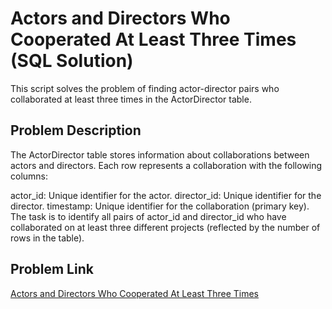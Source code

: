 # Actors and Directors Who Cooperated At Least Three Times (SQL Solution)
This script solves the problem of finding actor-director pairs who collaborated at least three times in the ActorDirector table.

## Problem Description

The ActorDirector table stores information about collaborations between actors and directors. Each row represents a collaboration with the following columns:

actor_id: Unique identifier for the actor.
director_id: Unique identifier for the director.
timestamp: Unique identifier for the collaboration (primary key).
The task is to identify all pairs of actor_id and director_id who have collaborated on at least three different projects (reflected by the number of rows in the table).

## Problem Link
[Actors and Directors Who Cooperated At Least Three Times](https://leetcode.com/problems/actors-and-directors-who-cooperated-at-least-three-times/description/)